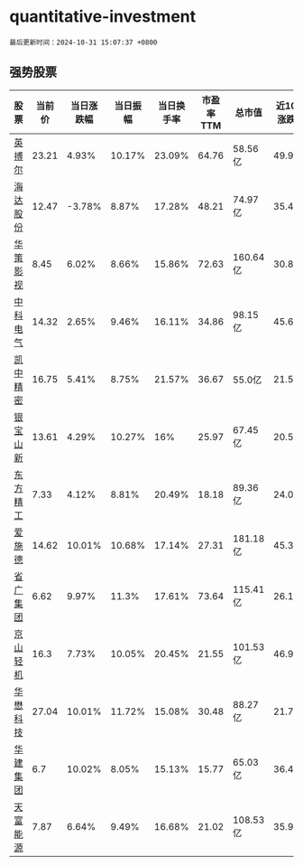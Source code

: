 # quantitative-investment

`最后更新时间：2024-10-31 15:07:37 +0800`

## 强势股票

|股票|当前价|当日涨跌幅|当日振幅|当日换手率|市盈率TTM|总市值|近10日涨跌幅|
|----|----|----|----|----|----|----|----|
|[英搏尔](https://xueqiu.com/S/SZ300681)|23.21|4.93%|10.17%|23.09%|64.76|58.56亿|49.94%|
|[海达股份](https://xueqiu.com/S/SZ300320)|12.47|-3.78%|8.87%|17.28%|48.21|74.97亿|35.4%|
|[华策影视](https://xueqiu.com/S/SZ300133)|8.45|6.02%|8.66%|15.86%|72.63|160.64亿|30.8%|
|[中科电气](https://xueqiu.com/S/SZ300035)|14.32|2.65%|9.46%|16.11%|34.86|98.15亿|45.68%|
|[凯中精密](https://xueqiu.com/S/SZ002823)|16.75|5.41%|8.75%|21.57%|36.67|55.0亿|21.55%|
|[银宝山新](https://xueqiu.com/S/SZ002786)|13.61|4.29%|10.27%|16%|25.97|67.45亿|20.55%|
|[东方精工](https://xueqiu.com/S/SZ002611)|7.33|4.12%|8.81%|20.49%|18.18|89.36亿|24.03%|
|[爱施德](https://xueqiu.com/S/SZ002416)|14.62|10.01%|10.68%|17.14%|27.31|181.18亿|45.33%|
|[省广集团](https://xueqiu.com/S/SZ002400)|6.62|9.97%|11.3%|17.61%|73.64|115.41亿|26.1%|
|[京山轻机](https://xueqiu.com/S/SZ000821)|16.3|7.73%|10.05%|20.45%|21.55|101.53亿|46.98%|
|[华懋科技](https://xueqiu.com/S/SH603306)|27.04|10.01%|11.72%|15.08%|30.48|88.27亿|21.75%|
|[华建集团](https://xueqiu.com/S/SH600629)|6.7|10.02%|8.05%|15.13%|15.77|65.03亿|36.46%|
|[天富能源](https://xueqiu.com/S/SH600509)|7.87|6.64%|9.49%|16.68%|21.02|108.53亿|35.92%|
